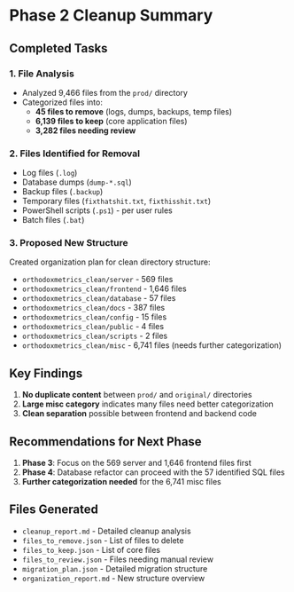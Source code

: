 # Phase 2 Cleanup Summary

## Completed Tasks

### 1. File Analysis
- Analyzed 9,466 files from the `prod/` directory
- Categorized files into:
  - **45 files to remove** (logs, dumps, backups, temp files)
  - **6,139 files to keep** (core application files)
  - **3,282 files needing review**

### 2. Files Identified for Removal
- Log files (`.log`)
- Database dumps (`dump-*.sql`)
- Backup files (`.backup`)
- Temporary files (`fixthatshit.txt`, `fixthisshit.txt`)
- PowerShell scripts (`.ps1`) - per user rules
- Batch files (`.bat`)

### 3. Proposed New Structure
Created organization plan for clean directory structure:
- `orthodoxmetrics_clean/server` - 569 files
- `orthodoxmetrics_clean/frontend` - 1,646 files
- `orthodoxmetrics_clean/database` - 57 files
- `orthodoxmetrics_clean/docs` - 387 files
- `orthodoxmetrics_clean/config` - 15 files
- `orthodoxmetrics_clean/public` - 4 files
- `orthodoxmetrics_clean/scripts` - 2 files
- `orthodoxmetrics_clean/misc` - 6,741 files (needs further categorization)

## Key Findings
1. **No duplicate content** between `prod/` and `original/` directories
2. **Large misc category** indicates many files need better categorization
3. **Clean separation** possible between frontend and backend code

## Recommendations for Next Phase
1. **Phase 3**: Focus on the 569 server and 1,646 frontend files first
2. **Phase 4**: Database refactor can proceed with the 57 identified SQL files
3. **Further categorization needed** for the 6,741 misc files

## Files Generated
- `cleanup_report.md` - Detailed cleanup analysis
- `files_to_remove.json` - List of files to delete
- `files_to_keep.json` - List of core files
- `files_to_review.json` - Files needing manual review
- `migration_plan.json` - Detailed migration structure
- `organization_report.md` - New structure overview
